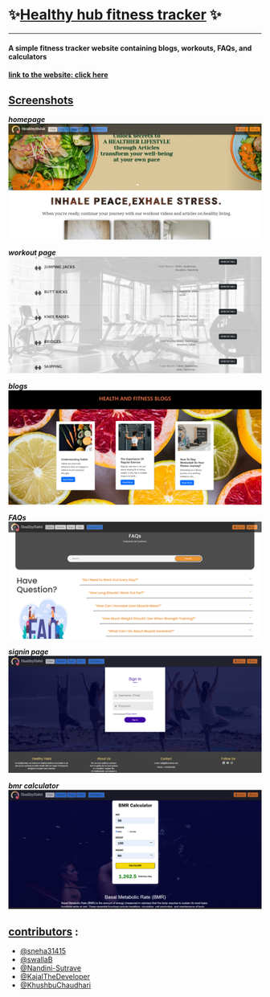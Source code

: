 
# ✨<u>Healthy hub fitness tracker</u> ✨
 -----

#### A simple fitness tracker website containing blogs, workouts, FAQs, and calculators

#### <u>link to the website: </u>[click here](https://healthnfitness-web.github.io/)
 
## <u>Screenshots</u>
***homepage***
![homepage](/website_screenshots/homepage.png)

***workout page***
![workout page](/website_screenshots/workout.png)


***blogs***
![blogs](/website_screenshots/blogs.png)


***FAQs***
![FAQs](/website_screenshots/faq.png)


***signin page***
![signin](/website_screenshots/signIn.png)


***bmr calculator***
![bmr_calculator](/website_screenshots/bmr_calc.png)


## <u>contributors</u> : 

- [@sneha31415](https://www.github.com/sneha31415)
- [@swallaB](https://www.github.com/swallaB)
- [@Nandini-Sutrave](https://www.github.com/Nandini-Sutrave)
- [@KajalTheDeveloper](https://www.github.com/KajalTheDeveloper)
- [@KhushbuChaudhari](https://www.github.com/KhushbuChaudhari)


